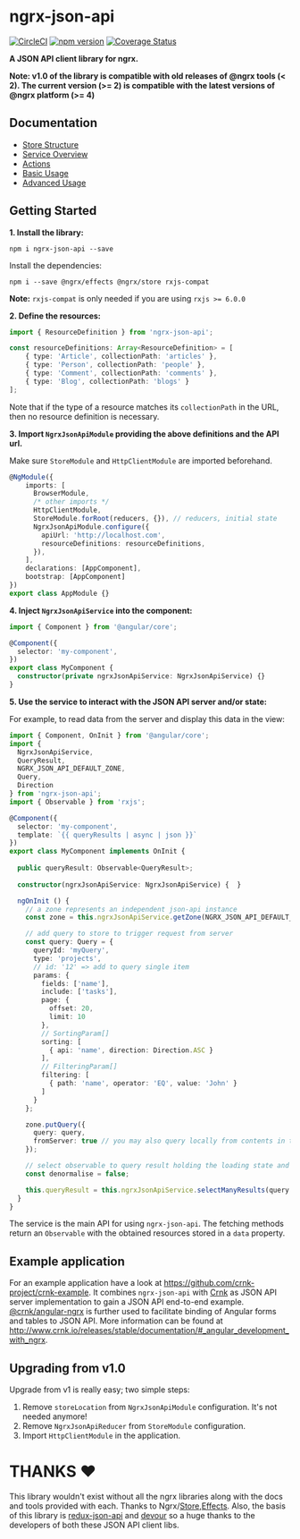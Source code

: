 # ngrx-json-api

[![CircleCI](https://circleci.com/gh/abdulhaq-e/ngrx-json-api.svg?style=shield&circle-token=:af0b4d120bc34d24279b9d3266d0db5fe0293d3b)](https://circleci.com/gh/abdulhaq-e/ngrx-json-api)
[![npm version](https://badge.fury.io/js/ngrx-json-api.svg)](https://badge.fury.io/js/ngrx-json-api)
[![Coverage Status](https://coveralls.io/repos/github/abdulhaq-e/ngrx-json-api/badge.svg?branch=development)](https://coveralls.io/github/abdulhaq-e/ngrx-json-api?branch=development)

**A JSON API client library for ngrx.**

**Note: v1.0 of the library is compatible with old releases of @ngrx tools (< 2). The current version (>= 2) is compatible with the latest versions of @ngrx platform (>= 4)**

## Documentation

- [Store Structure](./docs/store_structure.md)
- [Service Overview](./docs/service_overview.md)
- [Actions](./docs/actions.md)
- [Basic Usage](./docs/basic_usage.md)
- [Advanced Usage](./docs/advanced_usage.md)

## Getting Started

**1. Install the library:**
```
npm i ngrx-json-api --save
```

Install the dependencies:
```
npm i --save @ngrx/effects @ngrx/store rxjs-compat
```

**Note:** `rxjs-compat` is only needed if you are using `rxjs >= 6.0.0`

**2. Define the resources:**
```ts
import { ResourceDefinition } from 'ngrx-json-api';

const resourceDefinitions: Array<ResourceDefinition> = [
    { type: 'Article', collectionPath: 'articles' },
    { type: 'Person', collectionPath: 'people' },
    { type: 'Comment', collectionPath: 'comments' },
    { type: 'Blog', collectionPath: 'blogs' }
];
```

Note that if the type of a resource matches its `collectionPath` in the URL, then no resource definition is necessary.

**3. Import `NgrxJsonApiModule` providing the above definitions and the API url.**

Make sure `StoreModule` and `HttpClientModule` are imported beforehand.

```ts
@NgModule({
    imports: [
      BrowserModule,
      /* other imports */
      HttpClientModule,
      StoreModule.forRoot(reducers, {}), // reducers, initial state
      NgrxJsonApiModule.configure({
        apiUrl: 'http://localhost.com',
        resourceDefinitions: resourceDefinitions,
      }),
    ],
    declarations: [AppComponent],
    bootstrap: [AppComponent]
})
export class AppModule {}
```

**4. Inject `NgrxJsonApiService` into the component:**
```ts
import { Component } from '@angular/core';

@Component({
  selector: 'my-component',
})
export class MyComponent {
  constructor(private ngrxJsonApiService: NgrxJsonApiService) {}
}
```

**5. Use the service to interact with the JSON API server and/or state:**

For example, to read data from the server and display this data in the view:
```ts
import { Component, OnInit } from '@angular/core';
import {
  NgrxJsonApiService,
  QueryResult,
  NGRX_JSON_API_DEFAULT_ZONE,
  Query,
  Direction
} from 'ngrx-json-api';
import { Observable } from 'rxjs';

@Component({
  selector: 'my-component',
  template: `{{ queryResults | async | json }}`
})
export class MyComponent implements OnInit {
  
  public queryResult: Observable<QueryResult>;
  
  constructor(ngrxJsonApiService: NgrxJsonApiService) {  }

  ngOnInit () {
    // a zone represents an independent json-api instance
    const zone = this.ngrxJsonApiService.getZone(NGRX_JSON_API_DEFAULT_ZONE);

    // add query to store to trigger request from server
    const query: Query = {
      queryId: 'myQuery',
      type: 'projects',
      // id: '12' => add to query single item
      params: {
        fields: ['name'],
        include: ['tasks'],
        page: {
          offset: 20,
          limit: 10
        },
        // SortingParam[]
        sorting: [
          { api: 'name', direction: Direction.ASC }
        ],
        // FilteringParam[]
        filtering: [
          { path: 'name', operator: 'EQ', value: 'John' }
        ]
      }
    };

    zone.putQuery({
      query: query,
      fromServer: true // you may also query locally from contents in the store, e.g. new resource
    });

    // select observable to query result holding the loading state and (future) results
    const denormalise = false;

    this.queryResult = this.ngrxJsonApiService.selectManyResults(query.queryId, denormalise);
  }
}
```

The service is the main API for using `ngrx-json-api`. The fetching methods return an `Observable` with the obtained resources stored in a `data` property.

## Example application

For an example application have a look at https://github.com/crnk-project/crnk-example. It combines `ngrx-json-api`
with [Crnk](http://www.crnk.io) as JSON API server implementation to gain a JSON API end-to-end example.
[@crnk/angular-ngrx](https://www.npmjs.com/package/@crnk/angular-ngrx) is further used to facilitate binding
of Angular forms and tables to JSON API. More information can be found at http://www.crnk.io/releases/stable/documentation/#_angular_development_with_ngrx.

## Upgrading from v1.0

Upgrade from v1 is really easy; two simple steps:

  1. Remove `storeLocation` from `NgrxJsonApiModule` configuration. It's not needed anymore!
  2. Remove `NgrxJsonApiReducer` from `StoreModule` configuration.
  3. Import `HttpClientModule` in the application.

# THANKS :heart:

This library wouldn't exist without all the ngrx libraries along with the docs and tools provided with each. Thanks to Ngrx/[Store](https://github.com/ngrx/store),[Effects](https://github.com/ngrx/effects). Also, the basis of this library is [redux-json-api](https://github.com/dixieio/redux-json-api) and [devour](https://github.com/twg/devour) so a huge thanks to the developers of both these JSON API client libs.
